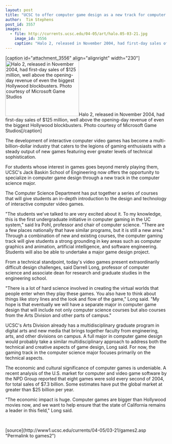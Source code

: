 ```yaml
---
layout: post
title: "UCSC to offer computer game design as a new track for computer science students"
author:  Tim Stephens
post_id: 3557
images:
  - file: http://currents.ucsc.edu/04-05/art/halo.05-03-21.jpg
    image_id: 3556
    caption: "Halo 2, released in November 2004, had first-day sales of $125 million, well above the opening-day revenue of even the biggest Hollywood blockbusters. Photo courtesy of Microsoft Game Studios"
---
```


[caption id="attachment_3556" align="alignright" width="230"]<a href="http://localhost/mysite/wp-content/uploads/2005/03/halo.05-03-21.jpg"><img class="size-full wp-image-3556" src="http://localhost/mysite/wp-content/uploads/2005/03/halo.05-03-21.jpg" alt="Halo 2, released in November 2004, had first-day sales of $125 million, well above the opening-day revenue of even the biggest Hollywood blockbusters. Photo courtesy of Microsoft Game Studios" width="230" height="173" /></a>Halo 2, released in November 2004, had first-day sales of $125 million, well above the opening-day revenue of even the biggest Hollywood blockbusters. Photo courtesy of Microsoft Game Studios[/caption]
<a name="content" id="content"></a>
<p>
  The development of interactive computer video games has become a multi-billion-dollar industry that caters to the legions of gaming enthusiasts with a steady output of new games featuring ever greater levels of technical sophistication.
</p>
<p>
  For students whose interest in games goes beyond merely playing them, UCSC's Jack Baskin School of Engineering now offers the opportunity to specialize in computer game design through a new track in the computer science major.
</p>
<p>
  The Computer Science Department has put together a series of courses that will give students an in-depth introduction to the design and technology of interactive computer video games.
</p>
<p>
  "The students we've talked to are very excited about it. To my knowledge, this is the first undergraduate initiative in computer gaming in the UC system," said Ira Pohl, professor and chair of computer science. "There are a few places nationally that have similar programs, but it is still a new area." Through a combination of new and existing courses, the computer gaming track will give students a strong grounding in key areas such as computer graphics and animation, artificial intelligence, and software engineering. Students will also be able to undertake a major game design project.
</p>
<p>
  From a technical standpoint, today's video games present extraordinarily difficult design challenges, said Darrell Long, professor of computer science and associate dean for research and graduate studies in the engineering school.
</p>
<p>
  "There is a lot of hard science involved in creating the virtual worlds that people enter when they play these games. You also have to think about things like story lines and the look and flow of the game," Long said. "My hope is that eventually we will have a separate major in computer game design that will include not only computer science courses but also courses from the Arts Division and other parts of campus."
</p>
<p>
  UCSC's Arts Division already has a multidisciplinary graduate program in digital arts and new media that brings together faculty from engineering, arts, and other divisions on campus. A full major in computer game design would probably take a similar multidisciplinary approach to address both the technical and creative aspects of game design, Long said. For now, the gaming track in the computer science major focuses primarily on the technical aspects.
</p>
<p>
  The economic and cultural significance of computer games is undeniable. A recent analysis of the U.S. market for computer and video game software by the NPD Group reported that eight games were sold every second of 2004, for total sales of $7.3 billion. Some estimates have put the global market at greater than $25 billion per year.
</p>
<p>
  "The economic impact is huge. Computer games are bigger than Hollywood movies now, and we want to help ensure that the state of California remains a leader in this field," Long said.
</p><br>
<form>

</form>
<p>

</p>
[source](http://www1.ucsc.edu/currents/04-05/03-21/games2.asp "Permalink to games2")

